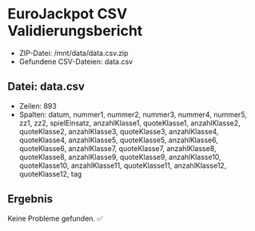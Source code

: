 # EuroJackpot CSV Validierungsbericht

- ZIP-Datei: /mnt/data/data.csv.zip
- Gefundene CSV-Dateien: data.csv

## Datei: data.csv
- Zeilen: 893
- Spalten: datum, nummer1, nummer2, nummer3, nummer4, nummer5, zz1, zz2, spielEinsatz, anzahlKlasse1, quoteKlasse1, anzahlKlasse2, quoteKlasse2, anzahlKlasse3, quoteKlasse3, anzahlKlasse4, quoteKlasse4, anzahlKlasse5, quoteKlasse5, anzahlKlasse6, quoteKlasse6, anzahlKlasse7, quoteKlasse7, anzahlKlasse8, quoteKlasse8, anzahlKlasse9, quoteKlasse9, anzahlKlasse10, quoteKlasse10, anzahlKlasse11, quoteKlasse11, anzahlKlasse12, quoteKlasse12, tag

## Ergebnis
Keine Probleme gefunden. ✅